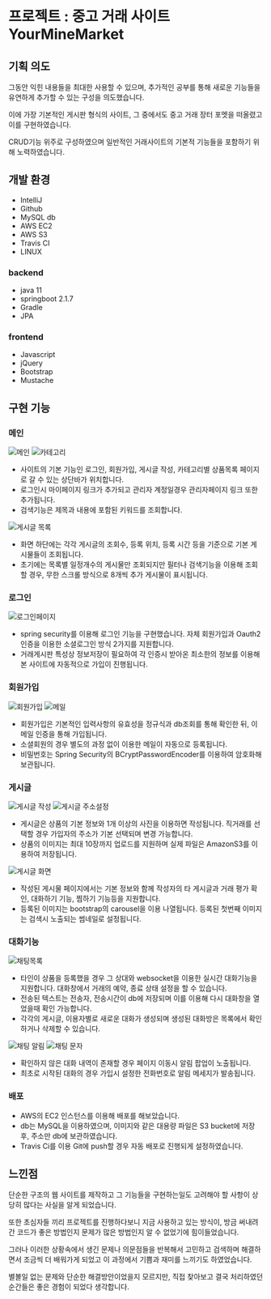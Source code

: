 # 프로젝트 : 중고 거래 사이트 YourMineMarket


## 기획 의도
그동안 익힌 내용들을 최대한 사용할 수 있으며, 추가적인 공부를 통해 새로운 기능들을 유연하게 추가할 수 있는 구성을 의도했습니다.

이에 가장 기본적인 게시판 형식의 사이트, 그 중에서도 중고 거래 장터 포멧을 떠올렸고 이를 구현하였습니다.

CRUD기능 위주로 구성하였으며 일반적인 거래사이트의 기본적 기능들을 포함하기 위해 노력하였습니다. 

## 개발 환경

- IntelliJ
- Github
- MySQL db
- AWS EC2
- AWS S3
- Travis CI
- LINUX

### backend
- java 11
- springboot 2.1.7
- Gradle
- JPA

### frontend
- Javascript
- jQuery
- Bootstrap
- Mustache

## 구현 기능

### 메인
![메인](https://user-images.githubusercontent.com/76996298/159413675-62b9c51f-43be-4b00-a0fb-fb8613ca9183.jpg)
![카테고리](https://user-images.githubusercontent.com/76996298/159413679-f58c2e26-6a51-4fb0-ba4e-df8b740ec49a.jpg)

- 사이트의 기본 기능인 로그인, 회원가입, 게시글 작성, 카테고리별 상품목록 페이지로 갈 수 있는 상단바가 위치합니다.
- 로그인시 마이페이지 링크가 추가되고 관리자 계정일경우 관리자페이지 링크 또한 추가됩니다.
- 검색기능은 제목과 내용에 포함된 키워드를 조회합니다.

![게시글 목록](https://user-images.githubusercontent.com/76996298/159413690-d29184fe-46ba-481a-86b8-a3e7277a6d28.jpg)

- 화면 하단에는 각각 게시글의 조회수, 등록 위치, 등록 시간 등을 기준으로 기본 게시물들이 조회됩니다.
- 초기에는 목록별 일정개수의 게시물만 조회되지만 필터나 검색기능을 이용해 조회할 경우, 무한 스크롤 방식으로 8개씩 추가 게시물이 표시됩니다.

### 로그인
![로그인페이지](https://user-images.githubusercontent.com/76996298/159413700-48369a6d-0308-4ef7-8d2a-5540651b3d51.jpg)

- spring security를 이용해 로그인 기능을 구현했습니다. 자체 회원가입과 Oauth2인증을 이용한 소셜로그인 방식 2가지를 지원합니다.
- 거래게시판 특성상 정보저장이 필요하여 각 인증시 받아온 최소한의 정보를 이용해 본 사이트에 자동적으로 가입이 진행됩니다.

### 회원가입
![회원가입](https://user-images.githubusercontent.com/76996298/159413717-127a505b-0433-4906-8b22-5727bce31024.jpg)
![메일](https://user-images.githubusercontent.com/76996298/159413762-a02a093d-38f9-48b8-b618-9be9f73cffef.jpg)

- 회원가입은 기본적인 입력사항의 유효성을 정규식과 db조회를 통해 확인한 뒤, 이메일 인증을 통해 가입됩니다.
- 소셜회원의 경우 별도의 과정 없이 이용한 메일이 자동으로 등록됩니다.
- 비밀번호는 Spring Security의 BCryptPasswordEncoder를 이용하여 암호화해 보관됩니다.

### 게시글
![게시글 작성](https://user-images.githubusercontent.com/76996298/159413787-a5eae0ef-49f7-4363-baa3-a383cb38c6c3.jpg)
![게시글 주소설정](https://user-images.githubusercontent.com/76996298/159418371-7292f3f4-db7d-473e-a2a7-ae2504cab72e.jpg)

- 게시글은 상품의 기본 정보와 1개 이상의 사진을 이용하면 작성됩니다. 직거래를 선택할 경우 가입자의 주소가 기본 선택되며 변경 가능합니다.
- 상품의 이미지는 최대 10장까지 업로드를 지원하며 실제 파일은 AmazonS3를 이용하여 저장됩니다.

![게시글 화면](https://user-images.githubusercontent.com/76996298/159413794-3bc2adc4-ee34-44d0-b4a6-919e578ccb5f.jpg)

- 작성된 게시물 페이지에서는 기본 정보와 함께 작성자의 타 게시글과 거래 평가 확인, 대화하기 기능, 찜하기 기능등을 지원합니다.
- 등록된 이미지는 bootstrap의 carousel을 이용 나열됩니다. 등록된 첫번째 이미지는 검색시 노출되는 썸네일로 설정됩니다.

### 대화기능
![채팅목록](https://user-images.githubusercontent.com/76996298/159418348-7f961a69-4bf8-406d-8a0c-ad42441736ac.jpg)

- 타인이 상품을 등록했을 경우 그 상대와 websocket을 이용한 실시간 대화기능을 지원합니다. 대화창에서 거래의 예약, 종료 상태 설정을 할 수 있습니다.
- 전송된 텍스트는 전송자, 전송시간이 db에 저장되며 이를 이용해 다시 대화창을 열었을때 확인 가능합니다.
- 각각의 게시글, 이용자별로 새로운 대화가 생성되며 생성된 대화방은 목록에서 확인하거나 삭제할 수 있습니다.

![채팅 알림](https://user-images.githubusercontent.com/76996298/159418360-dd401b2d-34b3-4c65-8448-9d67a2eb39d9.jpg)
![채팅 문자](https://user-images.githubusercontent.com/76996298/159418355-0c82eb69-1973-48fe-b0f5-a1916766e364.jpg)

- 확인하지 않은 대화 내역이 존재할 경우 페이지 이동시 알림 팝업이 노출됩니다.
- 최초로 시작된 대화의 경우 가입시 설정한 전화번호로 알림 메세지가 발송됩니다.

### 배포

- AWS의 EC2 인스턴스를 이용해 배포를 해보았습니다.
- db는 MySQL을 이용하였으며, 이미지와 같은 대용량 파일은 S3 bucket에 저장후, 주소만 db에 보관하였습니다.
- Travis Ci를 이용 Git에 push할 경우 자동 배포로 진행되게 설정하였습니다.

## 느낀점

단순한 구조의 웹 사이트를 제작하고 그 기능들을 구현하는일도 고려해야 할 사항이 상당히 많다는 사실을 알게 되었습니다.

또한 초심자들 끼리 프로젝트를 진행하다보니 지금 사용하고 있는 방식이, 방금 써내려간 코드가 좋은 방법인지 문제가 많은 방법인지
알 수 없었기에 힘이들었습니다.

그러나 이러한 상황속에서 생긴 문제나 의문점들을 반복해서 고민하고 검색하며 해결하면서 조금씩 더 배워가게 되었고
이 과정에서 기쁨과 재미를 느끼기도 하였었습니다.

별볼일 없는 문제와 단순한 해결방안이었을지 모르지만, 직접 찾아보고 결국 처리하였던 순간들은 좋은 경험이 되었다 생각합니다.
